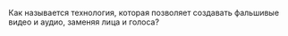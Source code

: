 Как называется технология, которая позволяет создавать фальшивые видео и&nbsp;аудио, заменяя лица и&nbsp;голоса?